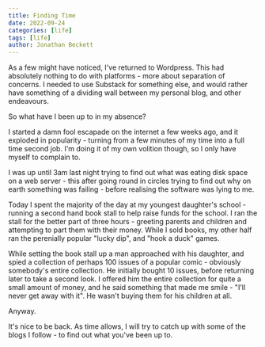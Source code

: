 ```yaml
---
title: Finding Time
date: 2022-09-24
categories: [life]
tags: [life]
author: Jonathan Beckett
---
```


As a few might have noticed, I've returned to Wordpress. This had absolutely nothing to do with platforms - more about separation of concerns. I needed to use Substack for something else, and would rather have something of a dividing wall between my personal blog, and other endeavours.

So what have I been up to in my absence?

I started a damn fool escapade on the internet a few weeks ago, and it exploded in popularity - turning from a few minutes of my time into a full time second job. I'm doing it of my own volition though, so I only have myself to complain to.

I was up until 3am last night trying to find out what was eating disk space on a web server - this after going round in circles trying to find out why on earth something was failing - before realising the software was lying to me.

Today I spent the majority of the day at my youngest daughter's school - running a second hand book stall to help raise funds for the school. I ran the stall for the better part of three hours - greeting parents and children and attempting to part them with their money. While I sold books, my other half ran the perenially popular "lucky dip", and "hook a duck" games.

While setting the book stall up a man approached with his daughter, and spied a collection of perhaps 100 issues of a popular comic - obviously somebody's entire collection. He initially bought 10 issues, before returning later to take a second look. I offered him the entire collection for quite a small amount of money, and he said something that made me smile - "I'll never get away with it". He wasn't buying them for his children at all.

Anyway.

It's nice to be back. As time allows, I will try to catch up with some of the blogs I follow - to find out what you've been up to.